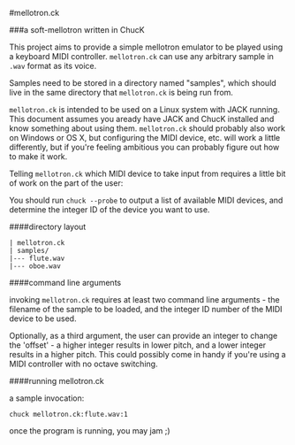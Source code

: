 #mellotron.ck

###a soft-mellotron written in ChucK

This project aims to provide a simple mellotron emulator to be played using a keyboard MIDI controller. `mellotron.ck` can use any arbitrary sample in `.wav` format as its voice.

Samples need to be stored in a directory named "samples", which should live in the same directory that `mellotron.ck` is being run from.

`mellotron.ck` is intended to be used on a Linux system with JACK running. This document assumes you aready have JACK and ChucK installed and know something about using them. `mellotron.ck` should probably also work on Windows or OS X, but configuring the MIDI device, etc. will work a little differently, but if you're feeling ambitious you can probably figure out how to make it work.

Telling `mellotron.ck` which MIDI device to take input from requires a little bit of work on the part of the user:

You should run `chuck --probe` to output a list of available MIDI devices, and determine the integer ID of the device you want to use.

####directory layout

```
| mellotron.ck
| samples/
|--- flute.wav
|--- oboe.wav
```
####command line arguments

invoking `mellotron.ck` requires at least two command line arguments - the filename of the sample to be loaded, and the integer ID number of the MIDI device to be used.

Optionally, as a third argument, the user can provide an integer to change the 'offset' - a higher integer results in lower pitch, and a lower integer results in a higher pitch. This could possibly come in handy if you're using a MIDI controller with no octave switching.

####running mellotron.ck

a sample invocation:

`chuck mellotron.ck:flute.wav:1`

once the program is running, you may jam ;)